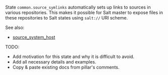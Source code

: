 
State `common.source_symlinks` automatically sets up links to sources in various
repositories. This makes it possible for Salt master to expose files in these
repositories to Salt states using `salt://` URI scheme.

See also:
* [source_system_host][1]

TODO:
* Add motivation for this state and why it is difficult to avoid.
* Add all necessary details and examples.
* Copy & paste existing docs from pillar's comments.

[1]: /docs/pillars/common/system_features/deploy_environment_sources/source_repositories/_id/git/source_system_host/readme.md

